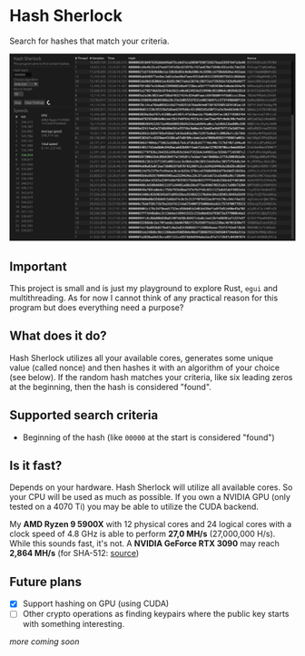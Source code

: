 # Hash Sherlock
Search for hashes that match your criteria.

![Screenshot of HashSherlock](https://raw.githubusercontent.com/Mondei1/HashSherlock/master/img/showcase.png)

## Important
This project is small and is just my playground to explore Rust, `egui` and multithreading. As for now I cannot think of any practical reason for this program but does everything need a purpose?

## What does it do?
Hash Sherlock utilizes all your available cores, generates some unique value (called nonce) and then hashes it with an algorithm of your choice (see below). If the random hash matches your criteria, like six leading zeros at the beginning, then the hash is considered "found".

## Supported search criteria
- Beginning of the hash (like `00000` at the start is considered "found")

## Is it fast?
Depends on your hardware. Hash Sherlock will utilize all available cores. So your CPU will be used as much as possible. If you own a NVIDIA GPU (only tested on a 4070 Ti) you may be able to utilize the CUDA backend.

My **AMD Ryzen 9 5900X** with 12 physical cores and 24 logical cores with a clock speed of 4.8 GHz is able to perform **27,0 MH/s** (27,000,000 H/s). While this sounds fast, it's not. A **NVIDIA GeForce RTX 3090** may reach **2,864 MH/s** (for SHA-512: [source](https://openbenchmarking.org/test/pts/hashcat-1.0.0))

## Future plans
- [x] Support hashing on GPU (using CUDA)
- [ ] Other crypto operations as finding keypairs where the public key starts with something interesting.

*more coming soon*